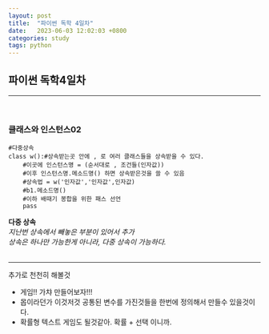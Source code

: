 ```yaml
---
layout: post
title:  "파이썬 독학 4일차"
date:   2023-06-03 12:02:03 +0800
categories: study
tags: python
---
```

## 파이썬 독학4일차
___
<br>
<h3>클래스와 인스턴스02</h3>

```
#다중상속
class w():#상속받는곳 안에 , 로 여러 클래스들을 상속받을 수 있다.
    #이곳에 인스턴스명 = (순서대로 , 조건들(인자값))
    #이후 인스턴스명.메소드명() 하면 상속받은것을 쓸 수 있음
    #상속법 = w('인자값','인자값',인자값)
    #b1.메소드명()
    #이하 배때기 봉합을 위한 패스 선언
    pass

```

**다중 상속**
<br>
_지난번 상속에서 빼놓은 부분이 있어서 추가_
<br>
_상속은 하나만 가능한게 아니라, 다중 상속이 가능하다._
<br>
<br>

___

추가로 천천히 해볼것
* 게임!! 가챠 만들어보자!!!
* 몹이라던가 이것저것 공통된 변수를 가진것들을 한번에 정의해서 만들수 있을것이다.
* 확률형 텍스트 게임도 될것같아. 확률 + 선택 이니까.

